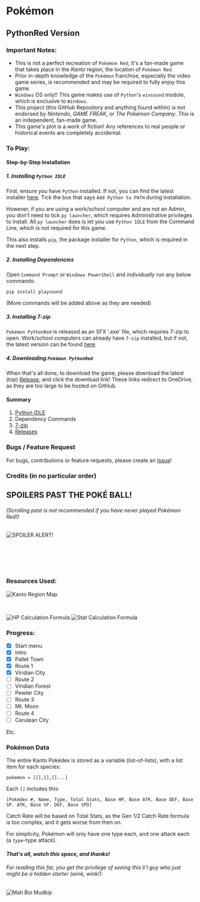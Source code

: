 # Pokémon
## PythonRed Version

### Important Notes:

* This is not a perfect recreation of `Pokémon Red`; it's a fan-made game that takes place in the _Kanto_ region, the location of `Pokémon Red`.
* Prior in-depth knowledge of the `Pokémon` franchise, especially the video game series, is recommended and may be required to fully enjoy this game.
* `Windows` OS only!! This game makes use of `Python`'s `winsound` module, which is exclusive to `Windows`.
* This project (this GitHub Repository and anything found within) is not endorsed by _Nintendo_, _GAME FREAK_, or _The Pokémon Company_. This is an independent, fan-made game.
* This game's plot is a work of fiction! Any references to real people or historical events are completely accidental.

### To Play:
#### Step-by-Step Installation
##### 1. Installing `Python IDLE`

First, ensure you have `Python` installed. If not, you can find the latest installer [here](https://www.python.org/downloads/ "Python Latest"). Tick the box that says `Add Python to PATH` during installation.

However, if you are using a work/school computer and are not an Admin, you don't need to tick `py launcher`, which requires Administrative privileges to install. All `py launcher` does is let you use `Python IDLE` from the Command Line, which is not required for this game.

This also installs `pip`, the package installer for `Python`, which is required in the next step.

##### 2. Installing Dependencies
Open `Command Prompt` or `Windows PowerShell` and _individually_ run any below commands:

`pip install playsound`

(More commands will be added above as they are needed)

##### 3. Installing 7-zip
`Pokémon PythonRed` is released as an SFX '.exe' file, which requires 7-zip to open. Work/school computers can already have `7-zip` installed, but if not, the latest version can be found [here](7-zip.org "7-zip Latest").

##### 4. Downloading `Pokémon PythonRed`
When that's all done, to download the game, please download the latest (top) [Release](https://github.com/TurnipGuy30/Pokemon-PythonRed/releases "Pokémon PythonRed Releases"), and click the download link! These links redirect to OneDrive, as they are too large to be hosted on GitHub.

#### Summary
1. [Python IDLE](https://www.python.org/downloads/ "Python Latest")
2. Dependency Commands
3. [7-zip](7-zip.org "7-zip Latest")
4. [Releases](https://github.com/TurnipGuy30/Pokemon-PythonRed/releases "Pokémon PythonRed Releases")

### Bugs / Feature Request
For bugs, contributions or feature requests, please create an [Issue](https://github.com/TurnipGuy30/Pokemon-PythonRed/issues)!

### Credits (in no particular order)


## SPOILERS PAST THE POKÉ BALL!
###### (Scrolling past is not recommended if you have never played Pokémon Red!)
![SPOILER ALERT!](https://tse2.mm.bing.net/th/id/OIP.VHV4L97MJfgNd5DMRep1oQHaHZ?w=201&h=200&c=7&o=5&dpr=1.5&pid=1.7)

<br><br><br><br>

### Resources Used:
![Kanto Region Map](https://images-wixmp-ed30a86b8c4ca887773594c2.wixmp.com/f/3bddf750-53a0-4a9f-872f-8d13685a758f/d3c4hsg-5acbd78f-c4cb-4f40-a87a-05700ac859a4.png/v1/fill/w_900,h_882,q_75,strp/labeled_map_of_kanto_by_rythos-d3c4hsg.png?token=eyJ0eXAiOiJKV1QiLCJhbGciOiJIUzI1NiJ9.eyJpc3MiOiJ1cm46YXBwOjdlMGQxODg5ODIyNjQzNzNhNWYwZDQxNWVhMGQyNmUwIiwic3ViIjoidXJuOmFwcDo3ZTBkMTg4OTgyMjY0MzczYTVmMGQ0MTVlYTBkMjZlMCIsImF1ZCI6WyJ1cm46c2VydmljZTppbWFnZS5vcGVyYXRpb25zIl0sIm9iaiI6W1t7InBhdGgiOiIvZi8zYmRkZjc1MC01M2EwLTRhOWYtODcyZi04ZDEzNjg1YTc1OGYvZDNjNGhzZy01YWNiZDc4Zi1jNGNiLTRmNDAtYTg3YS0wNTcwMGFjODU5YTQucG5nIiwid2lkdGgiOiI8PTkwMCIsImhlaWdodCI6Ijw9ODgyIn1dXX0.Ycjt66m7t9k-8tio4Tsc0YTsP_nu7Lz2cGBm4CdZWN8 "Kanto Region Map")

<br>

![HP Calculation Formula](Resources/HP_calc.webp "HP Formula")
![Stat Calculation Formula](Resources/Statcalc_gen12.png "Stat Formula")

### Progress:
* [x] Start menu
* [x] Intro
* [x] Pallet Town
* [x] Route 1
* [x] Viridian City
* [ ] Route 2
* [ ] Viridian Forest
* [ ] Pewter City
* [ ] Route 3
* [ ] Mt. Moon
* [ ] Route 4
* [ ] Cerulean City

Etc.

### Pokémon Data
The entire Kanto Pokédex is stored as a variable (list-of-lists), with a list item for each species:

```
pokemon = [[],[],[]...]
```

Each `[]` includes this:

```
[Pokédex #, Name, Type, Total Stats, Base HP, Base ATK, Base DEF, Base SP. ATK, Base SP. DEF, Base SPD]
```
Catch Rate will be based on Total Stats, as the Gen 1/2 Catch Rate formula is too complex, and it gets worse from then on.

For simplicity, Pokémon will only have one type each, and one attack each (a _`type`_-type attack).

#### _That's all, watch this space, and thanks!_

###### For reading this far, you get the privilege of seeing this li'l guy who just _might_ be a hidden starter (wink, wink!):
![](https://tse2.mm.bing.net/th/id/OIP.odJ_-1cegyviucDJCNG_XAAAAA?w=136&h=180&c=7&o=5&dpr=1.5&pid=1.7 "Mah Boi Mudkip")
